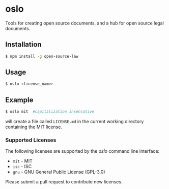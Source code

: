 # oslo
Tools for creating open source documents, and a hub for open source legal documents.

## Installation
```bash
$ npm install -g open-source-law
```

## Usage
```bash
$ oslo <license_name>
```

## Example
```bash
$ oslo mit  #capitalization insensative
```
will create a file called `LICENSE.md` in the current working directory containing the MIT license.

### Supported Licenses
The following licenses are supported by the *oslo* command line interface:
- `mit` - MIT
- `isc` - ISC
- `gnu` - GNU General Public License (GPL-3.0)

Please submit a pull request to contribute new licenses.
